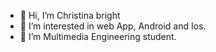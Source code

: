 - 👋 Hi, I’m Christina bright
- 👀 I’m interested in web App, Android  and Ios.
- 🌱 I’m Multimedia Engineering student.


